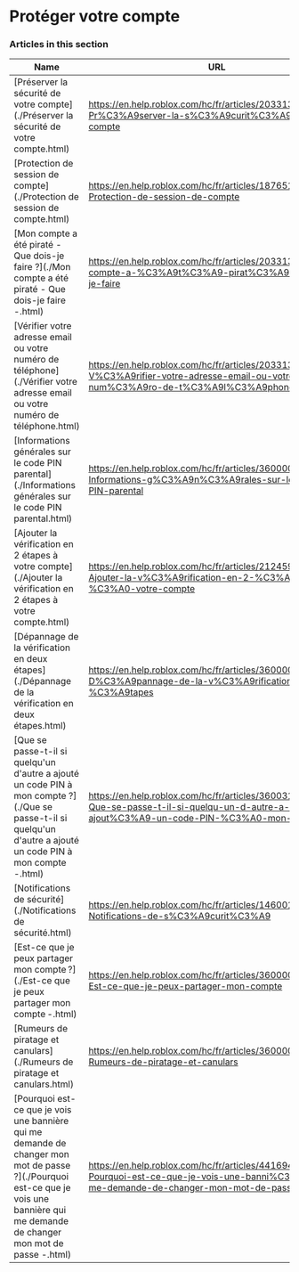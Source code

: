 # Protéger votre compte  
### Articles in this section
Name|URL
-|-
[Préserver la sécurité de votre compte](./Préserver la sécurité de votre compte.html) |https://en.help.roblox.com/hc/fr/articles/203313380-Pr%C3%A9server-la-s%C3%A9curit%C3%A9-de-votre-compte
[Protection de session de compte](./Protection de session de compte.html) |https://en.help.roblox.com/hc/fr/articles/18765146769812-Protection-de-session-de-compte
[Mon compte a été piraté - Que dois-je faire ?](./Mon compte a été piraté - Que dois-je faire -.html) |https://en.help.roblox.com/hc/fr/articles/203313390-Mon-compte-a-%C3%A9t%C3%A9-pirat%C3%A9-Que-dois-je-faire
[Vérifier votre adresse email ou votre numéro de téléphone](./Vérifier votre adresse email ou votre numéro de téléphone.html) |https://en.help.roblox.com/hc/fr/articles/203313350-V%C3%A9rifier-votre-adresse-email-ou-votre-num%C3%A9ro-de-t%C3%A9l%C3%A9phone
[Informations générales sur le code PIN parental](./Informations générales sur le code PIN parental.html) |https://en.help.roblox.com/hc/fr/articles/360000239523-Informations-g%C3%A9n%C3%A9rales-sur-le-code-PIN-parental
[Ajouter la vérification en 2 étapes à votre compte](./Ajouter la vérification en 2 étapes à votre compte.html) |https://en.help.roblox.com/hc/fr/articles/212459863-Ajouter-la-v%C3%A9rification-en-2-%C3%A9tapes-%C3%A0-votre-compte
[Dépannage de la vérification en deux étapes](./Dépannage de la vérification en deux étapes.html) |https://en.help.roblox.com/hc/fr/articles/360000350706-D%C3%A9pannage-de-la-v%C3%A9rification-en-deux-%C3%A9tapes
[Que se passe-t-il si quelqu'un d'autre a ajouté un code PIN à mon compte ?](./Que se passe-t-il si quelqu'un d'autre a ajouté un code PIN à mon compte -.html) |https://en.help.roblox.com/hc/fr/articles/360031316752-Que-se-passe-t-il-si-quelqu-un-d-autre-a-ajout%C3%A9-un-code-PIN-%C3%A0-mon-compte
[Notifications de sécurité](./Notifications de sécurité.html) |https://en.help.roblox.com/hc/fr/articles/14600116607508-Notifications-de-s%C3%A9curit%C3%A9
[Est-ce que je peux partager mon compte ?](./Est-ce que je peux partager mon compte -.html) |https://en.help.roblox.com/hc/fr/articles/360000236103-Est-ce-que-je-peux-partager-mon-compte
[Rumeurs de piratage et canulars](./Rumeurs de piratage et canulars.html) |https://en.help.roblox.com/hc/fr/articles/360000240346-Rumeurs-de-piratage-et-canulars
[Pourquoi est-ce que je vois une bannière qui me demande de changer mon mot de passe ?](./Pourquoi est-ce que je vois une bannière qui me demande de changer mon mot de passe -.html) |https://en.help.roblox.com/hc/fr/articles/4416940180500-Pourquoi-est-ce-que-je-vois-une-banni%C3%A8re-qui-me-demande-de-changer-mon-mot-de-passe